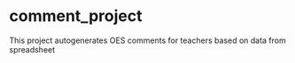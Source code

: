 # comment_project
This project autogenerates OES comments for teachers based on data from spreadsheet
